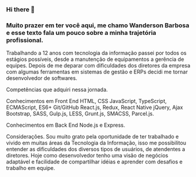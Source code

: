### Hi there 👋

### Muito prazer em ter você aqui, me chamo Wanderson Barbosa e esse texto fala um pouco sobre a minha trajetória profissional.

Trabalhando a 12 anos com tecnologia da informação passei por todos os estágios possíveis, desde a manutenção de equipamentos a gerência de equipes. Depois de me deparar com dificuldades dos diretores da empresa com algumas ferramentas em sistemas de gestão e ERPs decidi me tornar desenvolvedor de softwares.

Competências que adquiri nessa jornada.

Conhecimentos em Front End
HTML, CSS
JavaScript, TypeScript, ECMAScript, ES6+
Git/GitHub
React.js, Redux, React Native
jQuery, Ajax
Bootstrap, SASS, Gulp.js, LESS, Grunt.js, SMACSS, Parcel.js.

Conhecimentos em Back End
Node.js e Express.

Considerações.
Sou muito grato pela oportunidade de ter trabalhado e vivido em muitas áreas da Tecnologia da Informação, isso me possibilitou entender as dificuldades dos diversos tipos de usuários, de atendentes a diretores.
Hoje como desenvolvedor tenho uma visão de negócios adaptável e facilidade de compartilhar idéias e aprender com desafios e trabalho em equipe.

<!--
**wandersonmanto/wandersonmanto** is a ✨ _special_ ✨ repository because its `README.md` (this file) appears on your GitHub profile.

Here are some ideas to get you started:

- 🔭 I’m currently working on ...
- 🌱 I’m currently learning ...
- 👯 I’m looking to collaborate on ...
- 🤔 I’m looking for help with ...
- 💬 Ask me about ...
- 📫 How to reach me: ...
- 😄 Pronouns: ...
- ⚡ Fun fact: ...
-->

